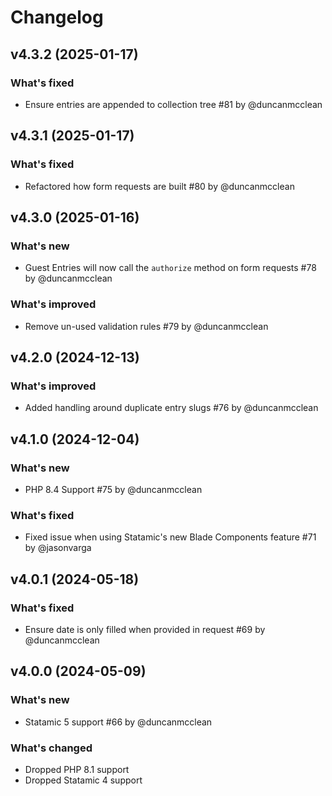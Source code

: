 # Changelog

## v4.3.2 (2025-01-17)

### What's fixed
* Ensure entries are appended to collection tree #81 by @duncanmcclean



## v4.3.1 (2025-01-17)

### What's fixed
* Refactored how form requests are built #80 by @duncanmcclean



## v4.3.0 (2025-01-16)

### What's new
* Guest Entries will now call the `authorize` method on form requests #78 by @duncanmcclean

### What's improved
* Remove un-used validation rules #79 by @duncanmcclean



## v4.2.0 (2024-12-13)

### What's improved
* Added handling around duplicate entry slugs #76 by @duncanmcclean



## v4.1.0 (2024-12-04)

### What's new
* PHP 8.4 Support #75 by @duncanmcclean

### What's fixed
* Fixed issue when using Statamic's new Blade Components feature #71 by @jasonvarga



## v4.0.1 (2024-05-18)

### What's fixed
* Ensure date is only filled when provided in request #69 by @duncanmcclean



## v4.0.0 (2024-05-09)

### What's new

* Statamic 5 support #66 by @duncanmcclean

### What's changed

* Dropped PHP 8.1 support
* Dropped Statamic 4 support
